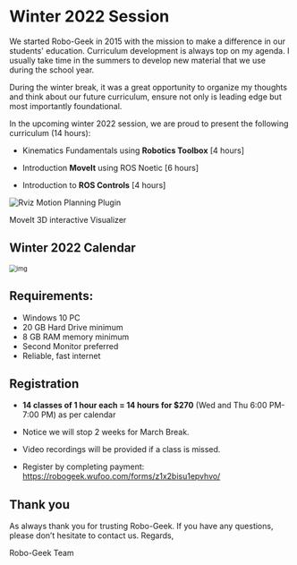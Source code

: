 # Winter 2022 Session


We started Robo-Geek in 2015 with the mission to make a difference in our students' education.  Curriculum development is always top on my agenda. I usually take time in the summers to develop new material that we use during the school year. 

During the winter break, it was a great opportunity to organize my thoughts and think about our future curriculum, ensure not only is leading edge but most importantly foundational. 

In the upcoming winter 2022 session, we are proud to present the following curriculum (14 hours):

- Kinematics Fundamentals using **Robotics Toolbox** [4 hours]

- Introduction **MoveIt** using ROS Noetic [6 hours]
- Introduction to **ROS Controls** [4 hours]



![Rviz Motion Planning Plugin](https://moveit.ros.org/assets/images/screens/3d_visualizer.png)

MoveIt 3D interactive Visualizer

## Winter 2022 Calendar


<img src="https://lh5.googleusercontent.com/LJTAVAz4LM-xtzGOQ7QI1hoFI7zeOzUrzmnpM8qldS1xZs-XAecZ-CLQnSv5ZytbCPk_Xr4F9m4I1RuDbtK8ZO1X_COeX1qh9yP_D898w6CPSlFYeoKqTsxF7NuaHdMn-xaRsOrSHTTT" alt="img" style="zoom:80%;" />

## Requirements:

- Windows 10 PC 
- 20 GB Hard Drive minimum
- 8 GB RAM memory minimum
- Second Monitor preferred 
- Reliable, fast internet



## Registration

- **14 classes of 1 hour each = 14 hours for $270** (Wed and Thu  6:00 PM-7:00 PM) as per calendar
- Notice we will stop 2 weeks for March Break.

- Video recordings will be provided if a class is missed.

- Register by completing payment: https://robogeek.wufoo.com/forms/z1x2bisu1epvhvo/



## Thank you

As always thank you for trusting Robo-Geek. If you have any questions, please don’t hesitate to contact us.
Regards,


Robo-Geek Team
